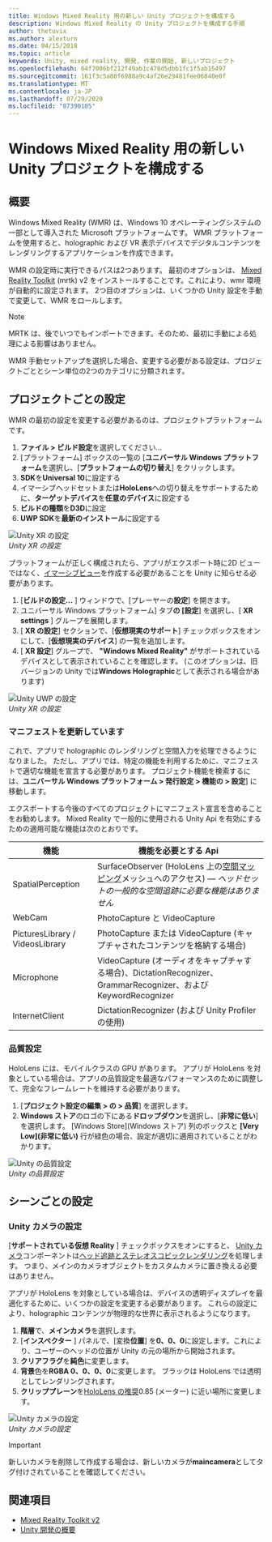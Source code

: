 ```yaml
---
title: Windows Mixed Reality 用の新しい Unity プロジェクトを構成する
description: Windows Mixed Reality の Unity プロジェクトを構成する手順
author: thetuvix
ms.author: alexturn
ms.date: 04/15/2018
ms.topic: article
keywords: Unity, mixed reality, 開発, 作業の開始, 新しいプロジェクト
ms.openlocfilehash: 64f7006bf212f49ab1c478d5dbb1fc1f5ab15497
ms.sourcegitcommit: 161f3c5a80f6988a9c4af26e29481fee06840e0f
ms.translationtype: MT
ms.contentlocale: ja-JP
ms.lasthandoff: 07/29/2020
ms.locfileid: "87390105"
---
```

# <a name="configure-a-new-unity-project-for-windows-mixed-reality"></a>Windows Mixed Reality 用の新しい Unity プロジェクトを構成する 

## <a name="overview"></a>概要

Windows Mixed Reality (WMR) は、Windows 10 オペレーティングシステムの一部として導入された Microsoft プラットフォームです。 WMR プラットフォームを使用すると、holographic および VR 表示デバイスでデジタルコンテンツをレンダリングするアプリケーションを作成できます。

WMR の設定時に実行できるパスは2つあります。 最初のオプションは、 [Mixed Reality Toolkit](https://microsoft.github.io/MixedRealityToolkit-Unity/Documentation/GettingStartedWithTheMRTK.html) (mrtk) v2 をインストールすることです。これにより、wmr 環境が自動的に設定されます。 2つ目のオプションは、いくつかの Unity 設定を手動で変更して、WMR をロールします。 

> [!NOTE]
> MRTK は、後でいつでもインポートできます。そのため、最初に手動による処理による影響はありません。

WMR 手動セットアップを選択した場合、変更する必要がある設定は、プロジェクトごととシーン単位の2つのカテゴリに分類されます。

## <a name="per-project-settings"></a>プロジェクトごとの設定

WMR の最初の設定を変更する必要があるのは、プロジェクトプラットフォームです。 
1. **ファイル > ビルド設定**を選択してください...
2. [プラットフォーム] ボックスの一覧の [**ユニバーサル Windows プラットフォーム**を選択し、[**プラットフォームの切り替え**] をクリックします。
3. **SDK**を**Universal 10**に設定する
4. イマーシブヘッドセットまたは**HoloLens**への切り替えをサポートするために、**ターゲットデバイス**を**任意のデバイス**に設定する
5. **ビルドの種類**を**D3D**に設定
6. **UWP SDK**を**最新のインストール**に設定する

![Unity XR の設定](images/unity-uwp-settings.png)<br>
*Unity XR の設定*

プラットフォームが正しく構成されたら、アプリがエクスポート時に2D ビューではなく、[イマーシブビュー](app-views.md)を作成する必要があることを Unity に知らせる必要があります。
1. [**ビルドの設定...** ] ウィンドウで、[プレーヤーの**設定**] を開きます。
2. ユニバーサル Windows プラットフォーム] タブ**の [設定**] を選択し、[ **XR settings** ] グループを展開します。
3. [ **XR の設定**] セクションで、[**仮想現実のサポート**] チェックボックスをオンにして、[**仮想現実のデバイス**] の一覧を追加します。
4. [ **XR 設定**] グループで、 **"Windows Mixed Reality"** がサポートされているデバイスとして表示されていることを確認します。 (このオプションは、旧バージョンの Unity では**Windows Holographic**として表示される場合があります)

![Unity UWP の設定](images/xrsettings.png)<br>
*Unity XR の設定*

### <a name="updating-the-manifest"></a>マニフェストを更新しています

これで、アプリで holographic のレンダリングと空間入力を処理できるようになりました。 ただし、アプリでは、特定の機能を利用するために、マニフェストで適切な機能を宣言する必要があります。 プロジェクト機能を検索するには、**ユニバーサル Windows プラットフォーム > 発行設定 > 機能の > 設定**] に移動します。 

エクスポートする今後のすべてのプロジェクトにマニフェスト宣言を含めることをお勧めします。 Mixed Reality で一般的に使用される Unity Api を有効にするための適用可能な機能は次のとおりです。

|  機能  |  機能を必要とする Api | 
|----------|----------|
|  SpatialPerception  |  SurfaceObserver (HoloLens 上の[空間マッピング](spatial-mapping.md)メッシュへのアクセス) &mdash; *ヘッドセットの一般的な空間追跡に必要な機能はありません* | 
|  WebCam  |  PhotoCapture と VideoCapture | 
|  PicturesLibrary / VideosLibrary  |  PhotoCapture または VideoCapture (キャプチャされたコンテンツを格納する場合) | 
|  Microphone  |  VideoCapture (オーディオをキャプチャする場合)、DictationRecognizer、GrammarRecognizer、および KeywordRecognizer | 
|  InternetClient  |  DictationRecognizer (および Unity Profiler の使用) | 

### <a name="quality-settings"></a>品質設定

HoloLens には、モバイルクラスの GPU があります。 アプリが HoloLens を対象としている場合は、アプリの品質設定を最適なパフォーマンスのために調整して、完全なフレームレートを維持する必要があります。
1. [**プロジェクト設定の編集 > の > 品質**] を選択します。
2. **Windows ストア**のロゴの下にある**ドロップダウン**を選択し、[**非常に低い**] を選択します。 [Windows Store]\(Windows ストア\) 列のボックスと **[Very Low]\(非常に低い\)** 行が緑色の場合、設定が適切に適用されていることがわかります。

![Unity の品質設定](images/getting-started-unity-quality-settings.jpg)<br>
*Unity の品質設定*

## <a name="per-scene-settings"></a>シーンごとの設定

### <a name="unity-camera-settings"></a>Unity カメラの設定

[**サポートされている仮想 Reality** ] チェックボックスをオンにすると、 [Unity カメラ](camera-in-unity.md)コンポーネントは[ヘッド追跡とステレオスコピックレンダリング](rendering.md)を処理します。 つまり、メインのカメラオブジェクトをカスタムカメラに置き換える必要はありません。

アプリが HoloLens を対象としている場合は、デバイスの透明ディスプレイを最適化するために、いくつかの設定を変更する必要があります。 これらの設定により、holographic コンテンツが物理的な世界に表示されるようになります。
1. **階層**で、**メインカメラ**を選択します。
2. [**インスペクター** ] パネルで、[変換**位置**] を**0、0、0**に設定します。これにより、ユーザーのヘッドの位置が Unity の元の場所から開始されます。
3. **クリアフラグ**を**純色**に変更します。
4. **背景**色を**RGBA 0、0、0、0**に変更します。 ブラックは HoloLens では透明としてレンダリングされます。
5. **クリッププレーン**を[HoloLens の推奨](camera-in-unity.md#clip-planes)0.85 (メーター) に近い場所に変更します。

![Unity カメラの設定](images/Unitycamerasettings.png)<br>
*Unity カメラの設定*

> [!IMPORTANT]
> 新しいカメラを削除して作成する場合は、新しいカメラが**maincamera**としてタグ付けされていることを確認してください。

## <a name="see-also"></a>関連項目
* [Mixed Reality Toolkit v2](mrtk-getting-started.md)
* [Unity 開発の概要](unity-development-overview.md)

